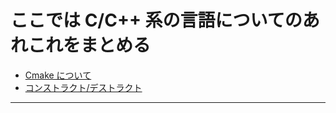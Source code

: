 # ここでは C/C++ 系の言語についてのあれこれをまとめる

- [Cmake について](Clang/Cmake)
- [コンストラクト/デストラクト](Clang/construct)

---
